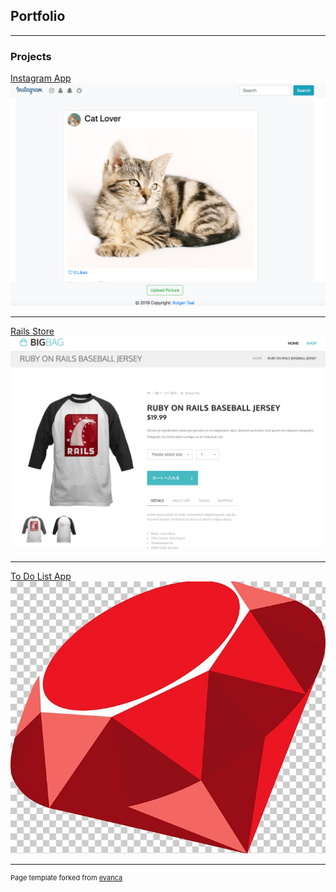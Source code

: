 ## Portfolio

---

### Projects 

[Instagram App](/sample_page)
<img src="images/insta-app-min.png?raw=true"/>

---
[Rails Store](/pdf/sample_presentation.pdf)
<img src="images/rails-store-app-min.png?raw=true"/>

---
[To Do List App](http://example.com/)
<img src="images/rails-logo-min.jpg?raw=true"/>

---
<p style="font-size:11px">Page template forked from <a href="https://github.com/evanca/quick-portfolio">evanca</a></p>
<!-- Remove above link if you don't want to attibute -->
